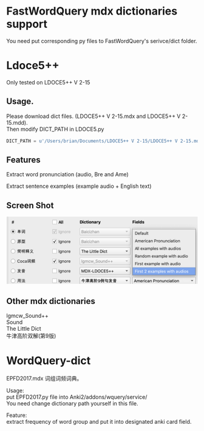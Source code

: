 # FastWordQuery mdx dictionaries support   
You need put corresponding py files to FastWordQuery's serivce/dict folder.   


# Ldoce5++   
Only tested on LDOCE5++ V 2-15

## Usage.  
Please download dict files. (LDOCE5++ V 2-15.mdx and LDOCE5++ V 2-15.mdd).  
Then modify DICT_PATH in LDOCE5.py
```python
DICT_PATH = u'/Users/brian/Documents/LDOCE5++ V 2-15/LDOCE5++ V 2-15.mdx'
```

## Features
Extract word pronunciation (audio, Bre and Ame)

Extract sentence examples (example audio + English text)   

## Screen Shot
<img src="https://github.com/yu7777/Ldoce5--/blob/master/Screen%20Shot%202019-09-16%20at%2011.37.49%20am.png">




## Other mdx dictionaries    
lgmcw_Sound++   
Sound   
The Little Dict     
牛津高阶双解(第9版)  

# WordQuery-dict
EPFD2017.mdx 词组词频词典。  

Usage:    
put EPFD2017.py file into Anki2/addons/wquery/service/    
You need change dictionary path yourself in this file.  

Feature:    
extract frequency of word group and put it into designated anki card field.
